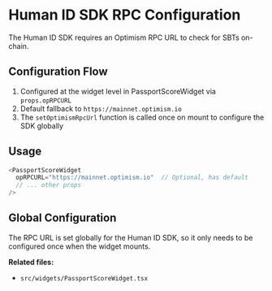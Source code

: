 # Human ID SDK RPC Configuration

The Human ID SDK requires an Optimism RPC URL to check for SBTs on-chain.

## Configuration Flow
1. Configured at the widget level in PassportScoreWidget via `props.opRPCURL`
2. Default fallback to `https://mainnet.optimism.io`
3. The `setOptimismRpcUrl` function is called once on mount to configure the SDK globally

## Usage
```typescript
<PassportScoreWidget
  opRPCURL="https://mainnet.optimism.io"  // Optional, has default
  // ... other props
/>
```

## Global Configuration
The RPC URL is set globally for the Human ID SDK, so it only needs to be configured once when the widget mounts.

**Related files:**
- `src/widgets/PassportScoreWidget.tsx`